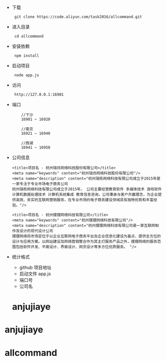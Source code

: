 * 下载
    ``` 
     git clone https://code.aliyun.com/task2016/allcommand.git
    ```
* 进入目录
    ``` 
     cd allcommand
    ```
* 安装依赖
    ``` 
     npm install 
    ```
* 启动项目
    ``` 
     node app.js
    ```
* 访问
    ``` 
     http://127.0.0.1:16901
    ```
    
* 端口
    
    ``` 
        //下沙
        16901 ~ 16920
        
        //南京
        16921 ~ 16940
        
        //西湖
        16941 ~ 16950
    ```
* 公司信息

    ``` 
    <title>项目名 - 杭州瑞烁网络科技股份有限公司</title>
    <meta name="keywords" content="杭州瑞烁网络科技股份有限公司"/>
    <meta name="description" content="杭州瑞栎网络科技有限公司成立于2015年是一家专注于专业市场电子商务公司
    杭州瑞栎网络科技有限公司成立于2015年， 公司主要经营教育软件 多媒体技术 游戏软件 计算机数据处理技术 计算机系统集成 教育信息咨询，公司秉承与客户共赢理念，为企业提供高效、务实的互联网营销服务，在专业市场的电子商务建设领域具有独特优势和丰富经验。"/>
    ```
    
    ```
    <title>项目名 - 杭州摆摆网络科技有限公司</title>
    <meta name="keywords" content="杭州摆摆网络科技有限公司"/>
    <meta name="description" content="杭州摆摆网络科技有限公司是一家互联网制作及设计的现代设计公司
    摆摆网络将市场定位于以企业互联网电子商务平台及企业信息化建设为基点，提供全方位的设计与应用方案。以网站建设及网络营销整合作为其主打服务产品之外，摆摆网络的服务范围包括软件开发、平面设计、界面设计、网页设计等多方位优质服务。 "/>
    ```
    
* 统计格式
    - github 项目地址
    - 启动文件 app.js
    - 端口号
    - 公司名
    # anjujiaye
# anjujiaye
# allcommand
